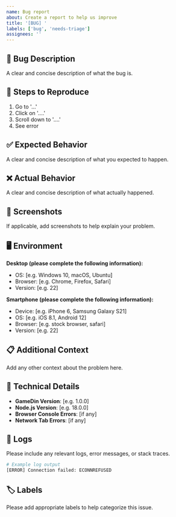 ```yaml
---
name: Bug report
about: Create a report to help us improve
title: '[BUG] '
labels: ['bug', 'needs-triage']
assignees: ''
---
```


## 🐛 Bug Description

A clear and concise description of what the bug is.

## 🔄 Steps to Reproduce

1. Go to '...'
2. Click on '....'
3. Scroll down to '....'
4. See error

## ✅ Expected Behavior

A clear and concise description of what you expected to happen.

## ❌ Actual Behavior

A clear and concise description of what actually happened.

## 📸 Screenshots

If applicable, add screenshots to help explain your problem.

## 🖥️ Environment

**Desktop (please complete the following information):**
 - OS: [e.g. Windows 10, macOS, Ubuntu]
 - Browser: [e.g. Chrome, Firefox, Safari]
 - Version: [e.g. 22]

**Smartphone (please complete the following information):**
 - Device: [e.g. iPhone 6, Samsung Galaxy S21]
 - OS: [e.g. iOS 8.1, Android 12]
 - Browser: [e.g. stock browser, safari]
 - Version: [e.g. 22]

## 📋 Additional Context

Add any other context about the problem here.

## 🔧 Technical Details

- **GameDin Version**: [e.g. 1.0.0]
- **Node.js Version**: [e.g. 18.0.0]
- **Browser Console Errors**: [if any]
- **Network Tab Errors**: [if any]

## 📝 Logs

Please include any relevant logs, error messages, or stack traces.

```bash
# Example log output
[ERROR] Connection failed: ECONNREFUSED
```

## 🏷️ Labels

Please add appropriate labels to help categorize this issue. 